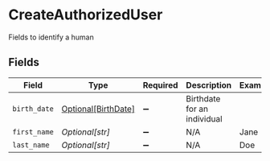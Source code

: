# CreateAuthorizedUser

Fields to identify a human


## Fields

| Field                                                   | Type                                                    | Required                                                | Description                                             | Example                                                 |
| ------------------------------------------------------- | ------------------------------------------------------- | ------------------------------------------------------- | ------------------------------------------------------- | ------------------------------------------------------- |
| `birth_date`                                            | [Optional[BirthDate]](../../models/shared/birthdate.md) | :heavy_minus_sign:                                      | Birthdate for an individual                             |                                                         |
| `first_name`                                            | *Optional[str]*                                         | :heavy_minus_sign:                                      | N/A                                                     | Jane                                                    |
| `last_name`                                             | *Optional[str]*                                         | :heavy_minus_sign:                                      | N/A                                                     | Doe                                                     |
